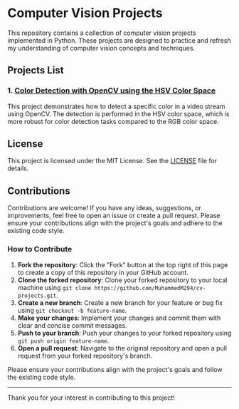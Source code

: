 # Computer Vision Projects

This repository contains a collection of computer vision projects implemented in Python. These projects are designed to practice and refresh my understanding of computer vision concepts and techniques.

## Projects List

### 1. [Color Detection with OpenCV using the HSV Color Space](https://github.com/MuhammedM294/cv-projects/tree/main/ColorDetection)
This project demonstrates how to detect a specific color in a video stream using OpenCV. The detection is performed in the HSV color space, which is more robust for color detection tasks compared to the RGB color space.

## License

This project is licensed under the MIT License. See the [LICENSE](https://github.com/MuhammedM294/cv-projects/blob/main/LICENSE) file for details.

## Contributions

Contributions are welcome! If you have any ideas, suggestions, or improvements, feel free to open an issue or create a pull request. Please ensure your contributions align with the project's goals and adhere to the existing code style.

### How to Contribute

1. **Fork the repository**: Click the "Fork" button at the top right of this page to create a copy of this repository in your GitHub account.
2. **Clone the forked repository**: Clone your forked repository to your local machine using `git clone https://github.com/MuhammedM294/cv-projects.git`.
3. **Create a new branch**: Create a new branch for your feature or bug fix using `git checkout -b feature-name`.
4. **Make your changes**: Implement your changes and commit them with clear and concise commit messages.
5. **Push to your branch**: Push your changes to your forked repository using `git push origin feature-name`.
6. **Open a pull request**: Navigate to the original repository and open a pull request from your forked repository's branch.

Please ensure your contributions align with the project's goals and follow the existing code style.

---

Thank you for your interest in contributing to this project!

